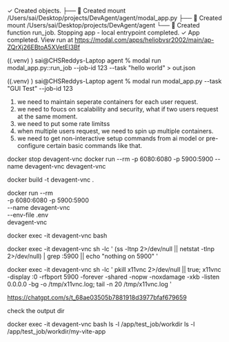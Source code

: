 
✓ Created objects.
├── 🔨 Created mount /Users/sai/Desktop/projects/DevAgent/agent/modal_app.py
├── 🔨 Created mount /Users/sai/Desktop/projects/DevAgent/agent
└── 🔨 Created function run_job.
Stopping app - local entrypoint completed.
✓ App completed. View run at https://modal.com/apps/heliobvsr2002/main/ap-ZQrXj26EBtoA5XVetEI3Bf


((.venv) ) sai@CHSReddys-Laptop agent % modal run modal_app.py::run_job --job-id 123 --task "hello world" > out.json

((.venv) ) sai@CHSReddys-Laptop agent % modal run modal_app.py --task "GUI Test" --job-id 123


1. we need to maintain seperate containers for each user request.
2. we need to foucs on scalability and security, what if two users request at the same moment.
3. we need to put some rate limitss
4. when multiple users request, we need to spin up multiple containers. 
5. we need to get non-interactive setup commands from ai model or pre-configure certain basic commands like that. 

docker stop devagent-vnc
docker run --rm -p 6080:6080 -p 5900:5900 --name devagent-vnc devagent-vnc

docker build -t devagent-vnc .

docker run --rm \
  -p 6080:6080 -p 5900:5900 \
  --name devagent-vnc \
  --env-file .env \
  devagent-vnc


docker exec -it devagent-vnc bash


docker exec -it devagent-vnc sh -lc '
(ss -ltnp 2>/dev/null || netstat -tlnp 2>/dev/null) | grep :5900 || echo "nothing on 5900"
'


docker exec -it devagent-vnc sh -lc '
pkill x11vnc 2>/dev/null || true;
x11vnc -display :0 -rfbport 5900 -forever -shared -nopw -noxdamage -xkb -listen 0.0.0.0 -bg -o /tmp/x11vnc.log;
tail -n 20 /tmp/x11vnc.log
'


https://chatgpt.com/s/t_68ae03505b7881918d3977bfaf679659



check the output dir

docker exec -it devagent-vnc bash
ls -l /app/test_job/workdir
ls -l /app/test_job/workdir/my-vite-app
